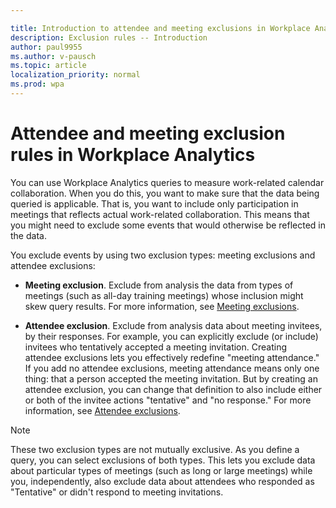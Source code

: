 ```yaml
---

title: Introduction to attendee and meeting exclusions in Workplace Analytics 
description: Exclusion rules -- Introduction   
author: paul9955
ms.author: v-pausch
ms.topic: article
localization_priority: normal 
ms.prod: wpa
---
```


# Attendee and meeting exclusion rules in Workplace Analytics

You can use Workplace Analytics queries to measure work-related calendar collaboration. When you do this, you want to make sure that the data being queried is applicable. That is, you want to include only participation in meetings that reflects actual work-related collaboration. This means that you might need to exclude some events that would otherwise be reflected in the data. 

You exclude events by using two exclusion types: meeting exclusions and attendee exclusions: 

 * **Meeting exclusion**. Exclude from analysis the data from types of meetings (such as all-day training meetings) whose inclusion might skew query results. For more information, see [Meeting exclusions](meeting-exclusions-intro.md). 

 * **Attendee exclusion**. Exclude from analysis data about meeting invitees, by their responses. For example, you can explicitly exclude (or include) invitees who tentatively accepted a meeting invitation. Creating attendee exclusions lets you effectively redefine "meeting attendance." If you add no attendee exclusions, meeting attendance means only one thing: that a person accepted the meeting invitation. But by creating an attendee exclusion, you can change that definition to also include either or both of the invitee actions "tentative" and "no response." For more information, see [Attendee exclusions](attendee-exclusion-rules.md).  

> [!Note]
> These two exclusion types are not mutually exclusive. As you define a query, you can select exclusions of both types. This lets you exclude data about particular types of meetings (such as long or large meetings) while you, independently, also exclude data about attendees who responded as "Tentative" or didn't respond to meeting invitations.  